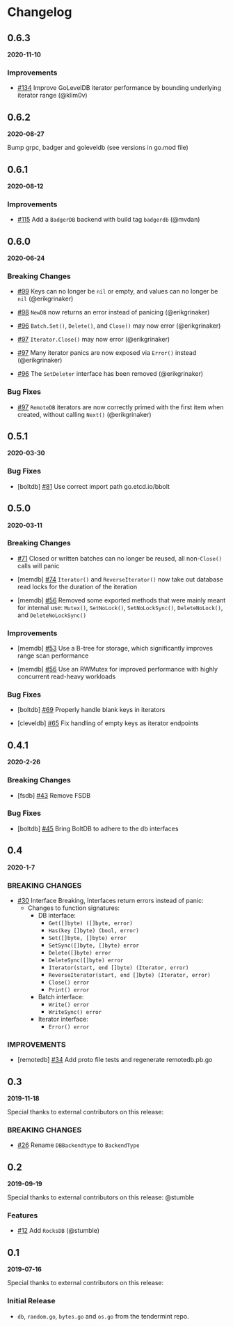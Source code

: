 # Changelog

## 0.6.3

**2020-11-10**

### Improvements

- [\#134](https://github.com/tendermint/tm-db/pull/134) Improve GoLevelDB iterator performance by bounding underlying iterator range (@klim0v)

## 0.6.2

**2020-08-27**

Bump grpc, badger and goleveldb (see versions in go.mod file)

## 0.6.1

**2020-08-12**

### Improvements

- [\#115](https://github.com/tendermint/tm-db/pull/115) Add a `BadgerDB` backend with build tag `badgerdb` (@mvdan)

## 0.6.0

**2020-06-24**

### Breaking Changes

- [\#99](https://github.com/tendermint/tm-db/pull/99) Keys can no longer be `nil` or empty, and values can no longer be `nil` (@erikgrinaker)

- [\#98](https://github.com/tendermint/tm-db/pull/98) `NewDB` now returns an error instead of panicing (@erikgrinaker)

- [\#96](https://github.com/tendermint/tm-db/pull/96) `Batch.Set()`, `Delete()`, and `Close()` may now error (@erikgrinaker)

- [\#97](https://github.com/tendermint/tm-db/pull/97) `Iterator.Close()` may now error (@erikgrinaker)

- [\#97](https://github.com/tendermint/tm-db/pull/97) Many iterator panics are now exposed via `Error()` instead (@erikgrinaker)

- [\#96](https://github.com/tendermint/tm-db/pull/96) The `SetDeleter` interface has been removed (@erikgrinaker)

### Bug Fixes

- [\#97](https://github.com/tendermint/tm-db/pull/97) `RemoteDB` iterators are now correctly primed with the first item when created, without calling `Next()` (@erikgrinaker)

## 0.5.1

**2020-03-30**

### Bug Fixes

- [boltdb] [\#81](https://github.com/tendermint/tm-db/pull/81) Use correct import path go.etcd.io/bbolt

## 0.5.0

**2020-03-11**

### Breaking Changes

- [\#71](https://github.com/tendermint/tm-db/pull/71) Closed or written batches can no longer be reused, all non-`Close()` calls will panic

- [memdb] [\#74](https://github.com/tendermint/tm-db/pull/74) `Iterator()` and `ReverseIterator()` now take out database read locks for the duration of the iteration

- [memdb] [\#56](https://github.com/tendermint/tm-db/pull/56) Removed some exported methods that were mainly meant for internal use: `Mutex()`, `SetNoLock()`, `SetNoLockSync()`, `DeleteNoLock()`, and `DeleteNoLockSync()`

### Improvements

- [memdb] [\#53](https://github.com/tendermint/tm-db/pull/53) Use a B-tree for storage, which significantly improves range scan performance

- [memdb] [\#56](https://github.com/tendermint/tm-db/pull/56) Use an RWMutex for improved performance with highly concurrent read-heavy workloads

### Bug Fixes

- [boltdb] [\#69](https://github.com/tendermint/tm-db/pull/69) Properly handle blank keys in iterators

- [cleveldb] [\#65](https://github.com/tendermint/tm-db/pull/65) Fix handling of empty keys as iterator endpoints

## 0.4.1

**2020-2-26**

### Breaking Changes

- [fsdb] [\#43](https://github.com/tendermint/tm-db/pull/43) Remove FSDB

### Bug Fixes

- [boltdb] [\#45](https://github.com/tendermint/tm-db/pull/45) Bring BoltDB to adhere to the db interfaces

## 0.4

**2020-1-7**

### BREAKING CHANGES

- [\#30](https://github.com/tendermint/tm-db/pull/30) Interface Breaking, Interfaces return errors instead of panic:
  - Changes to function signatures:
    - DB interface:
      - `Get([]byte) ([]byte, error)`
      - `Has(key []byte) (bool, error)`
      - `Set([]byte, []byte) error`
      - `SetSync([]byte, []byte) error`
      - `Delete([]byte) error`
      - `DeleteSync([]byte) error`
      - `Iterator(start, end []byte) (Iterator, error)`
      - `ReverseIterator(start, end []byte) (Iterator, error)`
      - `Close() error`
      - `Print() error`
    - Batch interface:
      - `Write() error`
      - `WriteSync() error`
    - Iterator interface:
      - `Error() error`

### IMPROVEMENTS

- [remotedb] [\#34](https://github.com/tendermint/tm-db/pull/34) Add proto file tests and regenerate remotedb.pb.go

## 0.3

**2019-11-18**

Special thanks to external contributors on this release:

### BREAKING CHANGES

- [\#26](https://github.com/tendermint/tm-db/pull/26/files) Rename `DBBackendtype` to `BackendType`

## 0.2

**2019-09-19**

Special thanks to external contributors on this release: @stumble

### Features

- [\#12](https://github.com/tendermint/tm-db/pull/12) Add `RocksDB` (@stumble)

## 0.1

**2019-07-16**

Special thanks to external contributors on this release:

### Initial Release

- `db`, `random.go`, `bytes.go` and `os.go` from the tendermint repo.
